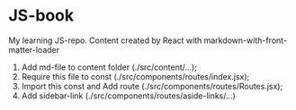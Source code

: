 # JS-book
My learning JS-repo. Content created by React with markdown-with-front-matter-loader

1. Add md-file to content folder (./src/content/...);
2. Require this file to const (./src/components/routes/index.jsx);
3. Import this const and Add route (./src/components/routes/Routes.jsx);
4. Add sidebar-link (./src/components/routes/aside-links/...)
